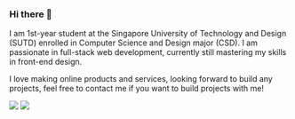 ### Hi there 👋

I am 1st-year student at the Singapore University of Technology and Design (SUTD) enrolled in Computer Science and Design major (CSD).
I am passionate in full-stack web development, currently still mastering my skills in front-end design.

I love making online products and services, looking forward to build any projects, feel free to contact me if you want to build projects with me!

<a href="mailto:vincentiusrkuswara@gmail.com"><img src="https://img.shields.io/badge/Gmail-D14836?style=for-the-badge&logo=gmail&logoColor=white"></a>
<a href="https://www.linkedin.com/in/vincentius-roger-kuswara-727972158/" target="_blank"><img src="https://img.shields.io/badge/LinkedIn-0077B5?style=for-the-badge&logo=linkedin&logoColor=white"></a>


<!--
**vinroger/vinroger** is a ✨ _special_ ✨ repository because its `README.md` (this file) appears on your GitHub profile.

Here are some ideas to get you started:

- 🔭 I’m currently working on ...
- 🌱 I’m currently learning ...
- 👯 I’m looking to collaborate on ...
- 🤔 I’m looking for help with ...
- 💬 Ask me about ...
- 📫 How to reach me: ...
- 😄 Pronouns: ...
- ⚡ Fun fact: ...
-->
